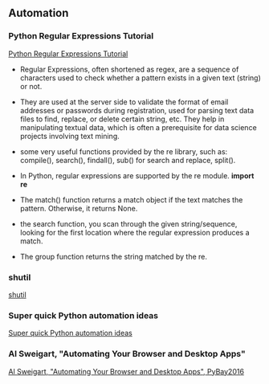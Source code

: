 ## Automation

### Python Regular Expressions Tutorial
[Python Regular Expressions Tutorial](https://www.datacamp.com/tutorial/python-regular-expression-tutorial)

* Regular Expressions, often shortened as regex, are a sequence of characters used to check whether a pattern exists in a given text (string) or not.

*  They are used at the server side to validate the format of email addresses or passwords during registration, used for parsing text data files to find, replace, or delete certain string, etc. They help in manipulating textual data, which is often a prerequisite for data science projects involving text mining.

* some very useful functions provided by the re library, such as: compile(), search(), findall(), sub() for search and replace, split().

* In Python, regular expressions are supported by the re module. **import re**

* The match() function returns a match object if the text matches the pattern. Otherwise, it returns None.

* the search function, you scan through the given string/sequence, looking for the first location where the regular expression produces a match.

* The group function returns the string matched by the re.



### shutil
[shutil](https://pymotw.com/3/shutil/)


### Super quick Python automation ideas
[Super quick Python automation ideas](https://www.youtube.com/watch?v=qbW6FRbaSl0&t=69s)

### Al Sweigart, "Automating Your Browser and Desktop Apps"
[Al Sweigart, "Automating Your Browser and Desktop Apps", PyBay2016](https://www.youtube.com/watch?v=dZLyfbSQPXI)

